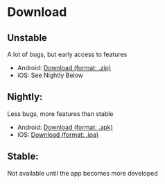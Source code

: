 # Download

## Unstable
A lot of bugs, but early access to features
- Android: [Download (format: .zip)](https://nightly.link/Frontesque/VueTube/workflows/ci/main/android.zip)
- iOS: See Nightly Below

## Nightly:
Less bugs, more features than stable
- Android: [Download (format: .apk)](https://cdn.discordapp.com/attachments/946910031562027029/956574620952199268/VueTube-Nightly-March-23-2022.apk)
- iOS: [Download (format: .ipa)](https://cdn.discordapp.com/attachments/949908267855921163/952964142841626705/VueTube.ipa)

## Stable:
Not available until the app becomes more developed

<!-- <NextSteps>
  <Step href="/guide/nightly-install.html" title="Install Nightly Builds" description="Learn how to quickly install VueTube."/>
  <Step href="/guide/unstable-install.html" title="Install Unstable Builds" description="Learn how to quickly install VueTube."/>
</NextSteps> -->
